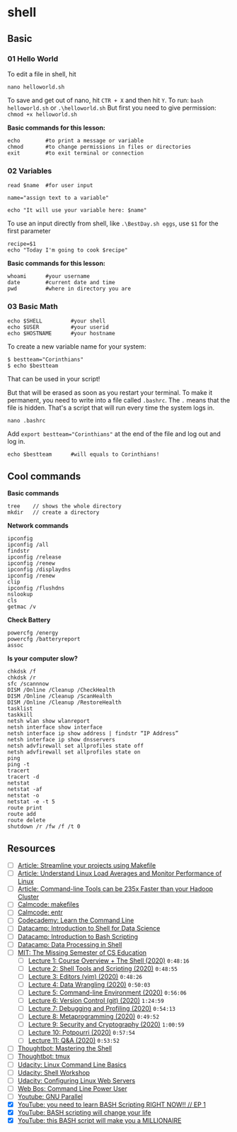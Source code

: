 # shell

## Basic

### 01 Hello World
To edit a file in shell, hit

```
nano helloworld.sh
```

To save and get out of nano, hit `CTR + X` and then hit `Y`.
To run: `bash helloworld.sh` or `.\helloworld.sh`
But first you need to give permission: `chmod +x helloworld.sh`

**Basic commands for this lesson:**
```
echo 		#to print a message or variable
chmod 		#to change permissions in files or directories
exit 		#to exit terminal or connection
```



### 02 Variables

```
read $name  #for user input

name="assign text to a variable"

echo "It will use your variable here: $name"
```

To use an input directly from shell, like `.\BestDay.sh eggs`, use `$1` for the first parameter
```
recipe=$1
echo "Today I'm going to cook $recipe"
```

**Basic commands for this lesson:**
```
whoami 		#your username
date 		#current date and time
pwd			#where in directory you are
```



### 03 Basic Math
```
echo $SHELL 		#your shell
echo $USER 			#your userid
echo $HOSTNAME		#your hostname
```

To create a new variable name for your system:
```
$ bestteam="Corinthians"
$ echo $bestteam
```
That can be used in your script!

But that will be erased as soon as you restart your terminal. To make it permanent, you need to write into a file called `.bashrc`. The `.` means that the file is hidden. That's a script that will run every time the system logs in. 

```
nano .bashrc
```

Add `export bestteam="Corinthians"` at the end of the file and log out and log in. 

```
echo $bestteam		#will equals to Corinthians!
```





## Cool commands

**Basic commands**
```
tree 	// shows the whole directory
mkdir 	// create a directory
```

**Network commands**
```
ipconfig
ipconfig /all
findstr
ipconfig /release
ipconfig /renew
ipconfig /displaydns
ipconfig /renew
clip
ipconfig /flushdns
nslookup
cls
getmac /v
```

**Check Battery**
```
powercfg /energy
powercfg /batteryreport
assoc
```

**Is your computer slow?**
```
chkdsk /f
chkdsk /r
sfc /scannnow
DISM /Online /Cleanup /CheckHealth
DISM /Online /Cleanup /ScanHealth
DISM /Online /Cleanup /RestoreHealth
tasklist
taskkill
netsh wlan show wlanreport
netsh interface show interface
netsh interface ip show address | findstr “IP Address”
netsh interface ip show dnsservers
netsh advfirewall set allprofiles state off
netsh advfirewall set allprofiles state on
ping
ping -t
tracert
tracert -d
netstat
netstat -af
netstat -o
netstat -e -t 5
route print
route add
route delete
shutdown /r /fw /f /t 0
```



## Resources

- [ ] [Article: Streamline your projects using Makefile](https://dev.to/yankee/streamline-projects-using-makefile-28fe)
- [ ] [Article: Understand Linux Load Averages and Monitor Performance of Linux](https://www.tecmint.com/understand-linux-load-averages-and-monitor-performance/)
- [ ] [Article: Command-line Tools can be 235x Faster than your Hadoop Cluster](https://adamdrake.com/command-line-tools-can-be-235x-faster-than-your-hadoop-cluster.html)
- [ ] [Calmcode: makefiles](https://calmcode.io/makefiles/the-problem.html)
- [ ] [Calmcode: entr](https://calmcode.io/entr/introduction.html)
- [ ] [Codecademy: Learn the Command Line](https://www.codecademy.com/learn/learn-the-command-line)
- [ ] [Datacamp: Introduction to Shell for Data Science](https://www.datacamp.com/courses/introduction-to-shell-for-data-science)
- [ ] [Datacamp: Introduction to Bash Scripting](https://www.datacamp.com/courses/introduction-to-bash-scripting)
- [ ] [Datacamp: Data Processing in Shell](https://www.datacamp.com/courses/data-processing-in-shell)
- [ ] [MIT: The Missing Semester of CS Education](https://www.youtube.com/playlist?list=PLyzOVJj3bHQuloKGG59rS43e29ro7I57J)
	- [ ] [Lecture 1: Course Overview + The Shell (2020)](https://www.youtube.com/watch?v=Z56Jmr9Z34Q) `0:48:16`
	- [ ] [Lecture 2: Shell Tools and Scripting (2020)](https://www.youtube.com/watch?v=kgII-YWo3Zw) `0:48:55`
	- [ ] [Lecture 3: Editors (vim) (2020)](https://www.youtube.com/watch?v=a6Q8Na575qc) `0:48:26`
	- [ ] [Lecture 4: Data Wrangling (2020)](https://www.youtube.com/watch?v=sz_dsktIjt4) `0:50:03`
	- [ ] [Lecture 5: Command-line Environment (2020)](https://www.youtube.com/watch?v=e8BO_dYxk5c) `0:56:06`
	- [ ] [Lecture 6: Version Control (git) (2020)](https://www.youtube.com/watch?v=2sjqTHE0zok) `1:24:59`
	- [ ] [Lecture 7: Debugging and Profiling (2020)](https://www.youtube.com/watch?v=l812pUnKxME) `0:54:13`
	- [ ] [Lecture 8: Metaprogramming (2020)](https://www.youtube.com/watch?v=_Ms1Z4xfqv4) `0:49:52`
	- [ ] [Lecture 9: Security and Cryptography (2020)](https://www.youtube.com/watch?v=tjwobAmnKTo) `1:00:59`
	- [ ] [Lecture 10: Potpourri (2020)](https://www.youtube.com/watch?v=JZDt-PRq0uo) `0:57:54`
	- [ ] [Lecture 11: Q&A (2020)](https://www.youtube.com/watch?v=Wz50FvGG6xU) `0:53:52`
- [ ] [Thoughtbot: Mastering the Shell](https://thoughtbot.com/upcase/mastering-the-shell)
- [ ] [Thoughtbot: tmux](https://thoughtbot.com/upcase/tmux)
- [ ] [Udacity: Linux Command Line Basics](https://www.udacity.com/course/linux-command-line-basics--ud595)
- [ ] [Udacity: Shell Workshop](https://www.udacity.com/course/shell-workshop--ud206)
- [ ] [Udacity: Configuring Linux Web Servers](https://www.udacity.com/course/configuring-linux-web-servers--ud299)
- [ ] [Web Bos:  Command Line Power User](https://www.youtube.com/watch?v=DP218aBHm1Q&list=PLu8EoSxDXHP7tXPJp5ZmUpuT7sFvrswzf&index=2)
- [ ] [Youtube: GNU Parallel](https://www.youtube.com/playlist?list=PL284C9FF2488BC6D1)
- [X] [YouTube: you need to learn BASH Scripting RIGHT NOW!! // EP 1](https://www.youtube.com/watch?v=SPwyp2NG-bE)
- [X] [YouTube: BASH scripting will change your life](https://www.youtube.com/watch?v=7qd5sqazD7k)
- [X] [YouTube: this BASH script will make you a MILLIONAIRE](https://www.youtube.com/watch?v=19nN9vgcgmU)